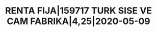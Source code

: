 ---
layout: asset
title: RENTA FIJA|159717 TURK SISE VE CAM FABRIKA|4,25|2020-05-09
isin: XS0927634807
---